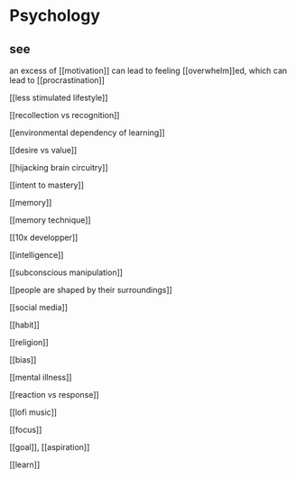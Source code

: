 # Psychology

## see

an excess of [[motivation]] can lead to feeling [[overwhelm]]ed, which can lead to [[procrastination]]

[[less stimulated lifestyle]]

[[recollection vs recognition]]

[[environmental dependency of learning]]

[[desire vs value]]

[[hijacking brain circuitry]]

[[intent to mastery]]

[[memory]]

[[memory technique]]

[[10x developper]]

[[intelligence]]

[[subconscious manipulation]]

[[people are shaped by their surroundings]]

[[social media]]

[[habit]]

[[religion]]

[[bias]]

[[mental illness]]

[[reaction vs response]]

[[lofi music]]

[[focus]]

[[goal]], [[aspiration]]

[[learn]]
